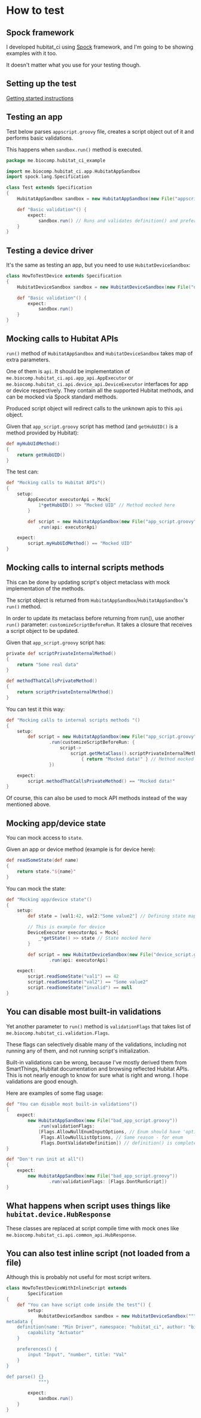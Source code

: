 # How to test
## Spock framework
I developed hubitat_ci using [Spock](http://spockframework.org/) framework, and I'm going to be showing examples with it too.

It doesn't matter what you use for your testing though.

## Setting up the test
[Getting started instructions](getting_started.md)

## Testing an app
Test below parses `appscript.groovy` file, creates a script object out of it and performs basic validations.

This happens when `sandbox.run()` method is executed.
```groovy
package me.biocomp.hubitat_ci_example

import me.biocomp.hubitat_ci.app.HubitatAppSandbox
import spock.lang.Specification

class Test extends Specification
{
    HubitatAppSandbox sandbox = new HubitatAppSandbox(new File("appscript.groovy"))

    def "Basic validation"() {
        expect:
            sandbox.run() // Runs and validates definition() and preferences().
    }
}
```

## Testing a device driver
It's the same as testing an app, but you need to use `HubitatDeviceSandbox`:
```groovy
class HowToTestDevice extends Specification
{
    HubitatDeviceSandbox sandbox = new HubitatDeviceSandbox(new File("device_script.groovy"))

    def "Basic validation"() {
        expect:
            sandbox.run()
    }
}
```
## Mocking calls to Hubitat APIs
`run()` method of `HubitatAppSandbox` and `HubitatDeviceSandbox` takes map of extra parameters. 

One of them is `api`. It should be implementation of `me.biocomp.hubitat_ci.api.app_api.AppExecutor` or `me.biocomp.hubitat_ci.api.device_api.DeviceExecutor` interfaces for app or device respectively. They contain all the supported Hubitat methods, and can be mocked via Spock standard methods. 

Produced script object will redirect calls to the unknown apis to this `api` object.

Given that `app_script.groovy` script has method (and `getHubUID()` is a method provided by Hubitat):
```groovy
def myHubUIdMethod()
{
    return getHubUID()
}
```

The test can:
```groovy
def "Mocking calls to Hubitat APIs"()
{
    setup:
        AppExecutor executorApi = Mock{
            1*getHubUID() >> "Mocked UID" // Method mocked here
        }

        def script = new HubitatAppSandbox(new File("app_script.groovy"))
            .run(api: executorApi)

    expect:
        script.myHubUIdMethod() == "Mocked UID"
}
```

## Mocking calls to internal scripts methods
This can be done by updating script's object metaclass with mock implementation of the methods.

The script object is returned from `HubitatAppSandbox`/`HubitatAppSandbox`'s `run()` method.

In order to update its metaclass before returning from run(), use another `run()` parameter: `customizeScriptBeforeRun`. It takes a closure that receives a script object to be updated.

Given that `app_script.groovy` script has:
```groovy
private def scriptPrivateInternalMethod()
{
    return "Some real data"
}

def methodThatCallsPrivateMethod()
{
    return scriptPrivateInternalMethod()
}
```

You can test it this way:
```groovy
def "Mocking calls to internal scripts methods "()
{
    setup:
        def script = new HubitatAppSandbox(new File("app_script.groovy"))
                .run(customizeScriptBeforeRun: {
                    script->
                        script.getMetaClass().scriptPrivateInternalMethod = 
                            { return "Mocked data!" } // Method mocked here
                })

    expect:
        script.methodThatCallsPrivateMethod() == "Mocked data!"
}
```

Of course, this can also be used to mock API methods instead of the way mentioned above.
## Mocking app/device state
You can mock access to `state`.

Given an app or device method (example is for device here):
```groovy
def readSomeState(def name)
{
    return state."${name}"
}
```

You can mock the state:
```groovy
def "Mocking app/device state"()
{
    setup:
        def state = [val1:42, val2:"Some value2"] // Defining state map

        // This is example for device
        DeviceExecutor executorApi = Mock{
            _*getState() >> state // State mocked here
        }

        def script = new HubitatDeviceSandbox(new File("device_script.groovy"))
                .run(api: executorApi)

    expect:
        script.readSomeState("val1") == 42
        script.readSomeState("val2") == "Some value2"
        script.readSomeState("invalid") == null
}
```

## You can disable most built-in validations
Yet another parameter to `run()` method is `validationFlags` that takes list of `me.biocomp.hubitat_ci.validation.Flags`.

These flags can selectively disable many of the validations, including not running any of them, and not running script's initialization.

Built-in validations can be wrong, because I've mostly derived them from SmartThings, Hubitat documentation and browsing reflected Hubitat APIs. This is not nearly enough to know for sure what is right and wrong. I hope validations are good enough.

Here are examples of some flag usage:
```groovy
def "You can disable most built-in validations"()
{
    expect:
        new HubitatAppSandbox(new File("bad_app_script.groovy"))
            .run(validationFlags:
            [Flags.AllowNullEnumInputOptions, // Enum should have 'options', but doesn't in this case
             Flags.AllowNullListOptions, // Same reason - for enum
             Flags.DontValidateDefinition]) // definition() is completely omitted in this script
}
```

```groovy
def "Don't run init at all"()
{
    expect:
        new HubitatAppSandbox(new File("bad_app_script.groovy"))
                .run(validationFlags: [Flags.DontRunScript])
}
```
## What happens when script uses things like `hubitat.device.HubResponse`
These classes are replaced at script compile time with mock ones like `me.biocomp.hubitat_ci.api.common_api.HubResponse`.

## You can also test inline script (not loaded from a file)
Although this is probably not useful for most script writers.
```groovy
class HowToTestDeviceWithInlineScript extends
        Specification
{
    def "You can have script code inside the test"() {
        setup:
            HubitatDeviceSandbox sandbox = new HubitatDeviceSandbox("""
metadata {
    definition(name: "Min Driver", namespace: "hubitat_ci", author: "biocomp") {
        capability "Actuator"
    }

    preferences() {
        input "Input", "number", title: "Val"
    }
}

def parse() {}
            """)

        expect:
            sandbox.run()
    }
}
```